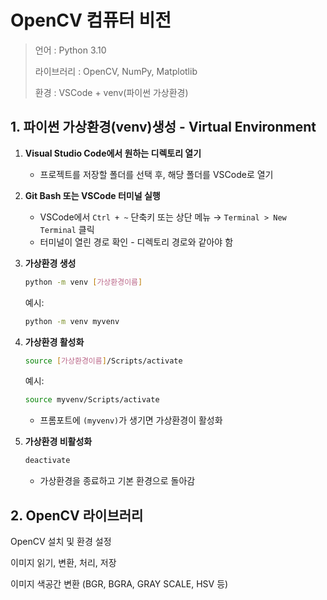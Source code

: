 # OpenCV 컴퓨터 비전

> 언어 : Python 3.10
> 
> 라이브러리 : OpenCV, NumPy, Matplotlib
> 
> 환경 : VSCode + venv(파이썬 가상환경)


## 1. 파이썬 가상환경(venv)생성 - Virtual Environment

1. **Visual Studio Code에서 원하는 디렉토리 열기**  
   - 프로젝트를 저장할 폴더를 선택 후, 해당 폴더를 VSCode로 열기

2. **Git Bash 또는 VSCode 터미널 실행**  
   - VSCode에서 `Ctrl + ~` 단축키 또는 상단 메뉴 → `Terminal > New Terminal` 클릭  
   - 터미널이 열린 경로 확인 - 디렉토리 경로와 같아야 함

3. **가상환경 생성**
   ```bash
   python -m venv [가상환경이름]
   ```
   예시:
   ```bash
   python -m venv myvenv
   ```

4. **가상환경 활성화**
   ```bash
   source [가상환경이름]/Scripts/activate
   ```
   예시:
   ```bash
   source myvenv/Scripts/activate
   ```
   - 프롬포트에 `(myvenv)`가 생기면 가상환경이 활성화

5. **가상환경 비활성화**
   ```bash
   deactivate
   ```
   - 가상환경을 종료하고 기본 환경으로 돌아감


## 2. OpenCV 라이브러리

OpenCV 설치 및 환경 설정

이미지 읽기, 변환, 처리, 저장

이미지 색공간 변환 (BGR, BGRA, GRAY SCALE, HSV 등)
